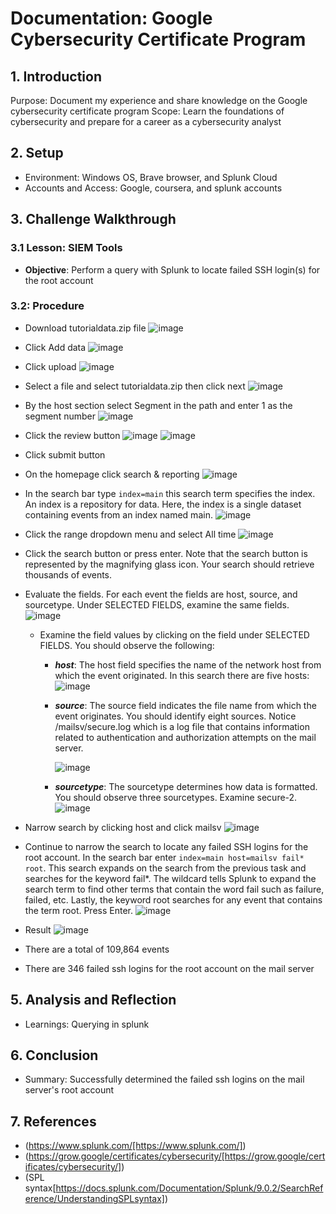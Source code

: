 # Documentation: Google Cybersecurity Certificate Program

## 1. Introduction
Purpose: Document my experience and share knowledge on the Google cybersecurity certificate program
Scope: Learn the foundations of cybersecurity and prepare for a career as a cybersecurity analyst

## 2. Setup
- Environment: Windows OS, Brave browser, and Splunk Cloud
- Accounts and Access: Google, coursera, and splunk accounts

## 3. Challenge Walkthrough

### 3.1 Lesson: SIEM Tools
- **Objective**: Perform a query with Splunk to locate failed SSH login(s) for the root account

### 3.2: Procedure

- Download tutorialdata.zip file
![image](https://github.com/abelmorad/Documentation-Splunk/assets/110463619/587bce49-5992-480e-bbe9-36db82a7eb79)

- Click Add data
![image](https://github.com/abelmorad/Documentation-Splunk/assets/110463619/29c9ce07-072b-4aac-bdd7-dbd3335b6d0a)

- Click upload
![image](https://github.com/abelmorad/Documentation-Splunk/assets/110463619/14c07ba5-6e1f-440f-b9a7-51dffe55325a)

- Select a file and select tutorialdata.zip then click next
![image](https://github.com/abelmorad/Documentation-Splunk/assets/110463619/b88157ba-6b30-46c9-ba99-5f3c78c1b84a)

- By the host section select Segment in the path and enter 1 as the segment number
![image](https://github.com/abelmorad/Documentation-Splunk/assets/110463619/eb513d8a-1f9d-4afd-9413-dade17314a3a)

- Click the review button
![image](https://github.com/abelmorad/Documentation-Splunk/assets/110463619/b94ea46f-d517-41c6-a613-7ff9ca2185b7)
![image](https://github.com/abelmorad/Documentation-Splunk/assets/110463619/17bd5ba7-0a6a-4a46-9c4c-29e6114a056a)

- Click submit button

- On the homepage click search & reporting
![image](https://github.com/abelmorad/Documentation-Splunk/assets/110463619/a1c52c7b-9cd8-48a0-a30c-c8c18eb7c2dd)

- In the search bar type `index=main` this search term specifies the index. An index is a repository for data. Here, the index is a single dataset containing events from an index named main.
![image](https://github.com/abelmorad/Documentation-Splunk/assets/110463619/146083bd-8c41-4107-b5c1-597047ca93fc)

- Click the range dropdown menu and select All time
![image](https://github.com/abelmorad/Documentation-Splunk/assets/110463619/4f0ce97b-9edc-4ec2-8a1f-81ce6984fffa)
 
- Click the search button or press enter. Note that the search button is represented by the magnifying glass icon. Your search should retrieve thousands of events.

- Evaluate the fields. For each event the fields are host, source, and sourcetype. Under SELECTED FIELDS, examine the same fields.
![image](https://github.com/abelmorad/Documentation-Splunk/assets/110463619/56b59171-fbd9-42ac-b236-b6939df083d8)
  - Examine the field values by clicking on the field under SELECTED FIELDS. You should observe the following:
    - ***host***: The host field specifies the name of the network host from which the event originated. In this search there are five hosts:
      ![image](https://github.com/abelmorad/Documentation-Splunk/assets/110463619/e1501ab7-3c96-4ee7-a2ed-fdd98078ccf6)
    - ***source***: The source field indicates the file name from which the event originates. You should identify eight sources. Notice /mailsv/secure.log which is a log file that contains information related to authentication and authorization attempts on the mail server.
      
      ![image](https://github.com/abelmorad/Documentation-Splunk/assets/110463619/ffb98306-99f0-4c0a-b766-283c25ac7943)
    - ***sourcetype***: The sourcetype determines how data is formatted. You should observe three sourcetypes. Examine secure-2.
      ![image](https://github.com/abelmorad/Documentation-Splunk/assets/110463619/09089b8a-a536-4e50-aa9e-7f85e4281ac5)

- Narrow search by clicking host and click mailsv
![image](https://github.com/abelmorad/Documentation-Splunk/assets/110463619/911502f3-7000-4cfa-bade-33add7ae3748)

- Continue to narrow the search to locate any failed SSH logins for the root account. In the search bar enter `index=main host=mailsv fail* root`. This search expands on the search from the previous task and searches for the keyword fail*. The wildcard tells Splunk to expand the search term to find other terms that contain the word fail such as failure, failed, etc. Lastly, the keyword root searches for any event that contains the term root. Press Enter.
![image](https://github.com/abelmorad/Documentation-Splunk/assets/110463619/2aea47db-a711-4c60-b7b6-b6d1265bf26d)

- Result
![image](https://github.com/abelmorad/Documentation-Splunk/assets/110463619/5d0f0a72-c9bc-4b1c-a0e6-18b3db1d3883)
 - There are a total of 109,864 events
 - There are 346 failed ssh logins for the root account on the mail server

## 5. Analysis and Reflection
- Learnings: Querying in splunk

## 6. Conclusion
- Summary: Successfully determined the failed ssh logins on the mail server's root account
  
## 7. References
- (https://www.splunk.com/[https://www.splunk.com/])
- (https://grow.google/certificates/cybersecurity/[https://grow.google/certificates/cybersecurity/])
- (SPL syntax[https://docs.splunk.com/Documentation/Splunk/9.0.2/SearchReference/UnderstandingSPLsyntax])
